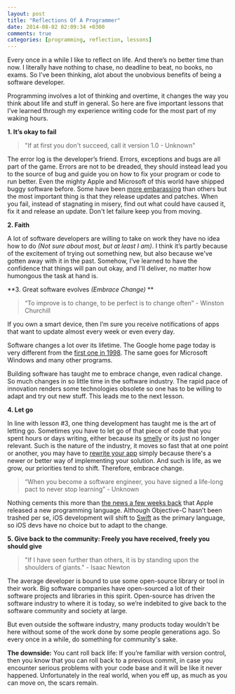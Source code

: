 ```yaml
---
layout: post
title: "Reflections Of A Programmer"
date: 2014-08-02 02:09:34 +0300
comments: true
categories: [programming, reflection, lessons]
---
```

Every once in a while I like to reflect on life. And there’s no better time than now. I literally have nothing to chase, no deadline to beat, no books, no exams. So I’ve been thinking, alot about the unobvious benefits of being a software developer.

Programming involves a lot of thinking and overtime, it changes the way you think about life and stuff in general. So here are five important lessons that I’ve learned through my experience writing code for the most part of my waking hours.

**1. It’s okay to fail**

>"If at first you don't succeed, call it version 1.0 - Unknown"

The error log is the developer’s friend. Errors, exceptions and bugs are all part of the game. Errors are not to be dreaded, they should instead lead you to the source of bug and guide you on how to fix your program or code to run better. Even the mighty Apple and Microsoft of this world have shipped buggy software before. Some have been [more embarassing](http://www.huffingtonpost.com/2013/09/25/apple-maps-bad_n_3990340.html) than others but the most important thing is that they release updates and patches. When you fail, instead of stagnating in misery, find out what could have caused it, fix it and release an update. Don't let failure keep you from moving.

**2. Faith**

A lot of software developers are willing to take on work they have no idea how to do *(Not sure about most, but at least I am)*. I think it’s partly because of the excitement of trying out something new, but also because we've gotten away with it in the past. Somehow, I’ve learned to have the confidence that things will pan out okay, and I'll deliver, no matter how humongous the task at hand is.
<!-- more -->

**3. Great software evolves *(Embrace Change)* **

>“To improve is to change, to be perfect is to change often” - Winston Churchill

If you own a smart device, then I’m sure you receive notifications of apps that want to update almost every week or even every day.

Software changes a lot over its lifetime. The Google home page today is very different from the [first one in 1998](http://en.wikipedia.org/wiki/File:Google1998.png). The same goes for Microsoft Windows and many other programs.

Building software has taught me to embrace change, even radical change. So much changes in so little time in the software industry. The rapid pace of innovation renders some technologies obsolete so one has to be willing to adapt and try out new stuff. This leads me to the next lesson.

**4. Let go**

In line with lesson #3, one thing development has taught me is the art of letting go. Sometimes you have to let go of that piece of code that you spent hours or days writing, either because its [smelly](http://en.wikipedia.org/wiki/Code_smell) or its just no longer relevant. Such is the nature of the industry, it moves so fast that at one point or another, you may have to [rewrite your app](http://www.infoq.com/articles/twitter-java-use) simply because there's a newer or better way of implementing your solution. And such is life, as we grow, our priorities tend to shift. Therefore, embrace change.

>“When you become a software engineer, you have signed a life-long pact to never stop learning” - Unknown

Nothing cements this more than [the news a few weeks back](http://techcrunch.com/2014/06/02/apple-launches-swift-a-new-programming-language-for-writing-ios-and-os-x-apps/) that Apple released a new programming language. Although Objective-C hasn’t been trashed per se, iOS development will shift to [Swift](https://developer.apple.com/swift/) as the primary language, so iOS devs have no choice but to adapt to the change. 

**5. Give back to the community: Freely you have received, freely you should give**

>"If I have seen further than others, it is by standing upon the shoulders of giants." - Isaac Newton

The average developer is bound to use some open-source library or tool in their work. Big software companies have open-sourced a lot of their software projects and libraries in this spirit. Open-source has driven the software industry to where it is today, so we’re indebited to give back to the software community and society at large.

But even outside the software industry, many products today wouldn't be here without some of the work done by some people generations ago. So every once in a while, do something for community's sake.

**The downside:**
You cant roll back life:
If you’re familiar with version control, then you know that you can roll back to a previous commit, in case you encounter serious problems with your code base and it will be like it never happened. Unfortunately in the real world, when you eff up, as much as you can move on, the scars remain.




